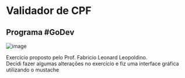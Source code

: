<h1>Validador de CPF</h1>

<h2>Programa #GoDev</h2>

![image](https://user-images.githubusercontent.com/106037619/176054180-7f10d4bc-7d82-4f6e-98ef-7ab4a721d695.png)

Exercício proposto pelo Prof. Fabricio Leonard Leopoldino. <br/>
Decidi fazer algumas alterações no exercício e fiz uma interface gráfica utilizando o mustache

